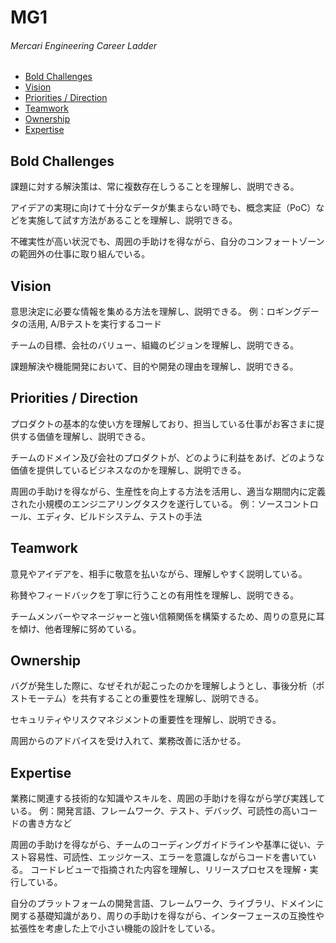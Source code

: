 # MG1
###### Mercari Engineering Career Ladder

 * [Bold Challenges](#bold-challenges)
 * [Vision](#vision)
 * [Priorities / Direction](#priorities--direction)
 * [Teamwork](#teamwork)
 * [Ownership](#ownership)
 * [Expertise](#expertise)

## Bold Challenges
課題に対する解決策は、常に複数存在しうることを理解し、説明できる。

アイデアの実現に向けて十分なデータが集まらない時でも、概念実証（PoC）などを実施して試す方法があることを理解し、説明できる。

不確実性が高い状況でも、周囲の手助けを得ながら、自分のコンフォートゾーンの範囲外の仕事に取り組んでいる。


## Vision
意思決定に必要な情報を集める方法を理解し、説明できる。
例：ロギングデータの活用, A/Bテストを実行するコード

チームの目標、会社のバリュー、組織のビジョンを理解し、説明できる。

課題解決や機能開発において、目的や開発の理由を理解し、説明できる。


## Priorities / Direction
プロダクトの基本的な使い方を理解しており、担当している仕事がお客さまに提供する価値を理解し、説明できる。

チームのドメイン及び会社のプロダクトが、どのように利益をあげ、どのような価値を提供しているビジネスなのかを理解し、説明できる。

周囲の手助けを得ながら、生産性を向上する方法を活用し、適当な期間内に定義された小規模のエンジニアリングタスクを遂行している。
例：ソースコントロール、エディタ、ビルドシステム、テストの手法


## Teamwork
意見やアイデアを、相手に敬意を払いながら、理解しやすく説明している。

称賛やフィードバックを丁寧に行うことの有用性を理解し、説明できる。

チームメンバーやマネージャーと強い信頼関係を構築するため、周りの意見に耳を傾け、他者理解に努めている。


## Ownership
バグが発生した際に、なぜそれが起こったのかを理解しようとし、事後分析（ポストモーテム）を共有することの重要性を理解し、説明できる。

セキュリティやリスクマネジメントの重要性を理解し、説明できる。

周囲からのアドバイスを受け入れて、業務改善に活かせる。


## Expertise
業務に関連する技術的な知識やスキルを、周囲の手助けを得ながら学び実践している。
例：開発言語、フレームワーク、テスト、デバッグ、可読性の高いコードの書き方など

周囲の手助けを得ながら、チームのコーディングガイドラインや基準に従い、テスト容易性、可読性、エッジケース、エラーを意識しながらコードを書いている。
コードレビューで指摘された内容を理解し、リリースプロセスを理解・実行している。

自分のプラットフォームの開発言語、フレームワーク、ライブラリ、ドメインに関する基礎知識があり、周りの手助けを得ながら、インターフェースの互換性や拡張性を考慮した上で小さい機能の設計をしている。

